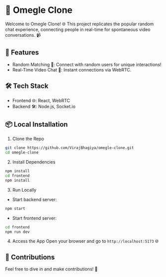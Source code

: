 # 🎥 Omegle Clone
Welcome to Omegle Clone! 🌐 This project replicates the popular random chat experience, connecting people in real-time for spontaneous video conversations. 📹

## 🚀 Features
- Random Matching 🎲: Connect with random users for unique interactions!
- Real-Time Video Chat 🔴: Instant connections via WebRTC.

## 🛠️ Tech Stack
- Frontend 🌐: React, WebRTC
- Backend 🛠️: Node.js, Socket.io

## 📦 Local Installation

1. Clone the Repo
```bash
git clone https://github.com/VirajBhagiya/omegle-clone.git
cd omegle-clone
```

2. Install Dependencies
```bash
npm install
cd frontend
npm install
```

3. Run Locally
- Start backend server:
```bash
npm start
```

- Start frontend server:
```bash
cd frontend
npm run dev
```

4. Access the App
Open your browser and go to `http://localhost:5173` 🌐

## 🚧 Contributions
Feel free to dive in and make contributions! 🤝
